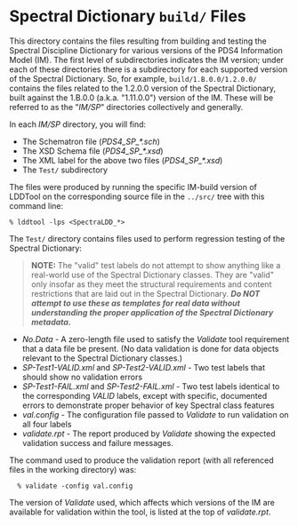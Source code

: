 # Spectral Dictionary ```build/``` Files

This directory contains the files resulting from building and testing the Spectral Discipline Dictionary 
for various versions of the PDS4 Information Model (IM).  The first level of subdirectories indicates the
IM version; under each of these directories there is a subdirectory for each supported version of the 
Spectral Dictionary.  So, for example, ```build/1.B.0.0/1.2.0.0/``` contains the files related to the 
1.2.0.0 version of the Spectral Dictionary, built against the 1.B.0.0 (a.k.a. "1.11.0.0") version of the IM.
These will be referred to as the "*IM/SP*" directories collectively and generally.

In each *IM/SP* directory, you will find:

* The Schematron file (*PDS4_SP_\*.sch*)
* The XSD Schema file (*PDS4_SP_\*.xsd*)
* The XML label for the above two files (*PDS4_SP_\*.xsd*)
* The ```Test/``` subdirectory

The files were produced by running the specific IM-build version of LDDTool on the corresponding source
file in the ```../src/``` tree with this command line:

    % lddtool -lps <SpectraLDD_*>

The ```Test/``` directory contains files used to perform regression testing of the Spectral Dictionary:
              
> **NOTE:** The "valid" test labels do not attempt to show anything like a real-world use of the 
>           Spectral Dictionary classes.  They are "valid" only insofar as they meet the structural
>           requirements and content restrictions that are laid out in the Spectral Dictionary. ***Do NOT
>           attempt to use these as templates for real data without understanding the proper application
>           of the Spectral Dictionary metadata.***
          
* *No.Data* - A zero-length file used to satisfy the *Validate* tool requirement that a data file be
              present. (No data validation is done for data objects relevant to the Spectral Dictionary
              classes.)
* *SP-Test1-VALID.xml* and *SP-Test2-VALID.xml* - Two test labels that should show no validation errors
* *SP-Test1-FAIL.xml* and *SP-Test2-FAIL.xml* - Two test labels identical to the corresponding *VALID*
              labels, except with specific, documented errors to demonstrate proper behavior of key
              Spectral class features
* *val.config* - The configuration file passed to *Validate* to run validation on all four labels
* *validate.rpt* - The report produced by *Validate* showing the expected validation success and failure
              messages.
              
The command used to produce the validation report (with all referenced files in the working directory) was:

      % validate -config val.config
      
The version of *Validate* used, which affects which versions of the IM are available for validation within
the tool, is listed at the top of *validate.rpt*.

